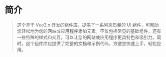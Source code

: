 # 简介

> 这个基于 Vue2.x 开发的组件库，提供了一系列高质量的 UI 组件，可帮助您轻松地为您的网站或应用程序添加元素。不仅包括常见的基础组件，还有一些特殊的样式和交互，可以让您的网站或应用程序更具特色和吸引力。同时，这个组件库也提供了完整的文档和示例代码，方便您快速上手，轻松应用。
